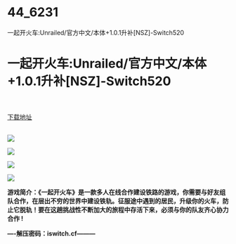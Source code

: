 # 44_6231
一起开火车:Unrailed/官方中文/本体+1.0.1升补[NSZ]-Switch520
# 一起开火车:Unrailed/官方中文/本体+1.0.1升补[NSZ]-Switch520
 <br/></br>
[下载地址](https://www.switch520.cc/article/6231 "下载地址")
<br/></br>

<p><span><strong><img src="https://www.switch520.cc/muke_img/upload_art_editor_20200924-1_cfab46af022ea570ec43c3854d18e674.jpg"></strong></span></p>
<p><span><strong><img src="https://www.switch520.cc/muke_img/upload_art_editor_20200924-1_608df55d15dba477f7c0200bd3cf3d75.jpg"></strong></span></p>
<p><span><strong><img src="https://www.switch520.cc/muke_img/upload_art_editor_20200924-1_0d8f7b8262f534302271801677011fb7.jpg"></strong></span></p>
<p><span><strong><img src="https://www.switch520.cc/muke_img/upload_art_editor_20200924-1_8f26fc4d7b4d045f664b9497a648c696.jpg"></strong></span></p>
<p></p>
<p><span><strong>游戏简介：《一起开火车》是一款多人在线合作建设铁路的游戏，你需要与好友组队合作，在层出不穷的世界中建设铁轨。征服途中遇到的居民，升级你的火车，防止它脱轨！要在这趟挑战性不断加大的旅程中存活下来，必须与你的队友齐心协力合作 !</strong></span></p>
<p><span><strong>—-解压密码：iswitch.cf———</strong></span></p>
